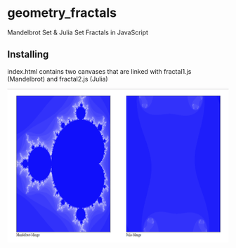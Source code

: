 # geometry_fractals
Mandelbrot Set &amp; Julia Set Fractals in JavaScript

## Installing
index.html contains two canvases that are linked with fractal1.js (Mandelbrot) and fractal2.js (Julia)

<img src ="screenshots/screenshot-project.png" width="700" height="350" >



